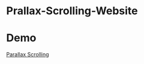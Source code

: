 # Prallax-Scrolling-Website

# Demo
[Parallax Scrolling](https://parallaxscrollingmoonlightphucle.netlify.app/)
